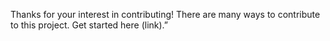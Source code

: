 Thanks for your interest in contributing! There are many ways to contribute to this project. Get started here (link).”
